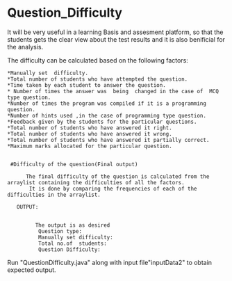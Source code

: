 # Question_Difficulty


  It will be very useful in a learning Basis and assesment platform, so that the students gets the clear view about the test results and it is also  benificial for the analysis.

The difficulty can be calculated based on the following factors:
    
    *Manually set  difficulty.
    *Total number of students who have attempted the question.
    *Time taken by each student to answer the question.
    * Number of times the answer was  being  changed in the case of  MCQ type question.
    *Number of times the program was compiled if it is a programming question.
    *Number of hints used ,in the case of programming type question.
    *Feedback given by the students for the particular questions.
    *Total number of students who have answered it right.
    *Total number of students who have answered it wrong.
    *Total number of students who have answered it partially correct.
    *Maximum marks allocated for the particular question.
    
    
     #Difficulty of the question(Final output)

          The final difficulty of the question is calculated from the arraylist containing the difficulties of all the factors.
           It is done by comparing the frequencies of each of the difficulties in the arraylist.

       OUTPUT:
             
             
             The output is as desired
              Question type:
              Manually set difficulty:
              Total no.of  students:
              Question Difficulty:





Run "QuestionDifficulty.java" along with input file"inputData2" to obtain expected output.
